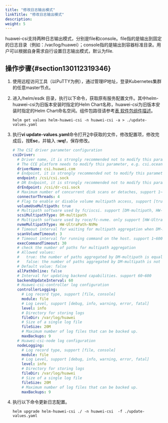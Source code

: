 ```yaml
---
title: "修改日志输出模式"
linkTitle: "修改日志输出模式"
description: 
weight: 5
---
```


huawei-csi支持两种日志输出模式，分别是file和console。file指的是输出到固定的日志目录（例如：/var/log/huawei）；console指的是输出到容器标准目录。用户可以根据自身需求自行设置日志输出模式，默认为file.

## 操作步骤{#section130112319346}

1.  使用远程访问工具（以PuTTY为例），通过管理IP地址，登录Kubernetes集群的任意master节点。
2.  <a name="li1037712113474"></a>进入/helm/esdk 目录，执行以下命令，获取原有服务配置文件。其中helm-huawei-csi为旧版本安装时指定的Helm Chart名称，huawei-csi为旧版本安装时指定的Helm Chart命名空间。组件包路径请参考[表 软件包组件描述](/docs/安装部署/安装前准备/下载华为CSI软件包#zh-cn_topic_0150885197_table17200162435412)。

    ```
    helm get values helm-huawei-csi -n huawei-csi -a > ./update-values.yaml
    ```

3.  执行**vi update-values.yaml**命令打开[2](#li1037712113474)中获取的文件，修改配置项，修改完成后，按**Esc**，并输入 **:wq!**，保存修改。

    ```yaml
    # The CSI driver parameter configuration
    csiDriver:
      # Driver name, it is strongly recommended not to modify this parameter
      # The CCE platform needs to modify this parameter, e.g. csi.oceanstor.com
      driverName: csi.huawei.com
      # Endpoint, it is strongly recommended not to modify this parameter
      endpoint: /csi/csi.sock
      # DR Endpoint, it is strongly recommended not to modify this parameter
      drEndpoint: /csi/dr-csi.sock
      # Maximum number of concurrent disk scans or detaches, support 1~10
      connectorThreads: 4
      # Flag to enable or disable volume multipath access, support [true, false]
      volumeUseMultipath: true
      # Multipath software used by fc/iscsi. support [DM-multipath, HW-UltraPath, HW-UltraPath-NVMe]
      scsiMultipathType: DM-multipath
      # Multipath software used by roce/fc-nvme. only support [HW-UltraPath-NVMe]
      nvmeMultipathType: HW-UltraPath-NVMe
      # Timeout interval for waiting for multipath aggregation when DM-multipath is used on the host. support 1~600
      scanVolumeTimeout: 3
      # Timeout interval for running command on the host. support 1~600
      execCommandTimeout: 30
      # check the number of paths for multipath aggregation
      # Allowed values:
      #   true: the number of paths aggregated by DM-multipath is equal to the number of online paths
      #   false: the number of paths aggregated by DM-multipath is not checked.
      # Default value: false
      allPathOnline: false
      # Interval for updating backend capabilities. support 60~600
      backendUpdateInterval: 60
      # Huawei-csi-controller log configuration
      controllerLogging:
        # Log record type, support [file, console]
        module: file
        # Log Level, support [debug, info, warning, error, fatal]
        level: info
        # Directory for storing logs
        fileDir: /var/log/huawei
        # Size of a single log file
        fileSize: 20M
        # Maximum number of log files that can be backed up.
        maxBackups: 9
      # Huawei-csi-node log configuration
      nodeLogging:
        # Log record type, support [file, console]
        module: file
        # Log Level, support [debug, info, warning, error, fatal]
        level: info
        # Directory for storing logs
        fileDir: /var/log/huawei
        # Size of a single log file
        fileSize: 20M
        # Maximum number of log files that can be backed up.
        maxBackups: 9
    ```

4.  执行以下命令更新日志配置。

    ```
    helm upgrade helm-huawei-csi ./ -n huawei-csi  -f ./update-values.yaml
    ```

